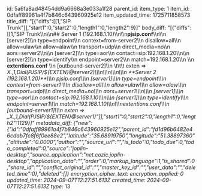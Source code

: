 id: 5a6fa8ad48454dd9a6668a3e033a1f28
parent_id: 
item_type: 1
item_id: 0dfaff89961a4f7b846c643960925e12
item_updated_time: 1725711858573
title_diff: "[{\"diffs\":[[1,\"SIP Trunk\"]],\"start1\":0,\"start2\":0,\"length1\":0,\"length2\":9}]"
body_diff: "[{\"diffs\":[[1,\"SIP Trunk\\\n\\\n## Server 1 (192.168.1.10)\\\n\\\n**pjsip.conf**\\\n\\\n          [server2]\\\n          type=endpoint\\\n          context=from-server2\\\n          disallow=all\\\n          allow=ulaw\\\n          allow=alaw\\\n          transport=udp\\\n          direct_media=no\\\n          aors=server2\\\n\\\n          [server2]\\\n          type=aor\\\n          contact=sip:192.168.1.20\\\n\\\n          [server2]\\\n          type=identify\\\n          endpoint=server2\\\n          match=192.168.1.20\\\n          \\\n  **extentions.conf** \\\n          [outbound-server2]\\\n        \\t\\t\\t exten => _X.,1,Dial(PJSIP/${EXTEN}@server2)\\\n\\\n\\\n\\\n  **Server 2 (192.168.1.20)**\\\n  pjsip.conf\\\n          [server1]\\\n                type=endpoint\\\n                context=from-server1  \\\n                disallow=all\\\n                allow=ulaw\\\n                allow=alaw\\\n                transport=udp\\\n                direct_media=no\\\n                aors=server1\\\n\\\n        [server1]\\\n        type=aor\\\n        contact=sip:192.168.1.10\\\n\\\n        [server1]\\\n        type=identify\\\n        endpoint=server1\\\n        match=192.168.1.10\\\n\\\nextentions.conf\\\n        [outbound-server1]\\\n        exten => _X.,1,Dial(PJSIP/${EXTEN}@server1)\"]],\"start1\":0,\"start2\":0,\"length1\":0,\"length2\":1129}]"
metadata_diff: {"new":{"id":"0dfaff89961a4f7b846c643960925e12","parent_id":"fd1d96b6482e46cdab7fc8f6f0ee88e2","latitude":"35.68919750","longitude":"51.38897360","altitude":"0.0000","author":"","source_url":"","is_todo":0,"todo_due":0,"todo_completed":0,"source":"joplin-desktop","source_application":"net.cozic.joplin-desktop","application_data":"","order":0,"markup_language":1,"is_shared":0,"share_id":"","conflict_original_id":"","master_key_id":"","user_data":"","deleted_time":0},"deleted":[]}
encryption_cipher_text: 
encryption_applied: 0
updated_time: 2024-09-07T12:27:51.613Z
created_time: 2024-09-07T12:27:51.613Z
type_: 13